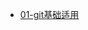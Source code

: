 <!-- docs/_sidebar.md -->

<!-- docs/_sidebar.md -->
* [01-git基础适用](/common/git/git基本操作)

  

  

  

  

  



